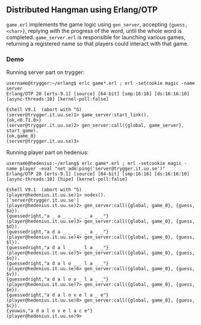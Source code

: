 ## Distributed Hangman using Erlang/OTP

`game.erl` implements the game logic using `gen_server`, accepting `{guess, <char>}`, replying with the progress of the word, until the whole word is
completed. `game_server.erl` is responsible for launching various games, returning a registered name so that players could interact with that game.

### Demo

Running server part on trygger:

```
username@trygger:~/erlang$ erlc game*.erl ; erl -setcookie magic -name server
Erlang/OTP 20 [erts-9.1] [source] [64-bit] [smp:16:16] [ds:16:16:10] [async-threads:10] [kernel-poll:false]

Eshell V9.1  (abort with ^G)
(server@trygger.it.uu.se)1> game_server:start_link().
{ok,<0.71.0>}
(server@trygger.it.uu.se)2> gen_server:call({global, game_server}, start_game).
{ok,game_0}
(server@trygger.it.uu.se)3>
```

Running player part on hedenius:

```
username@hedenius:~/erlang$ erlc game*.erl ; erl -setcookie magic -name player -eval "net_adm:ping('server@trygger.it.uu.se')"
Erlang/OTP 20 [erts-9.1] [source] [64-bit] [smp:16:16] [ds:16:16:10] [async-threads:10] [hipe] [kernel-poll:false]

Eshell V9.1  (abort with ^G)
(player@hedenius.it.uu.se)1> nodes().
['server@trygger.it.uu.se']
(player@hedenius.it.uu.se)2> gen_server:call({global, game_0}, {guess, $a}).
{guessedright,"a _ a _ _ _ _ _ a _ _"}
(player@hedenius.it.uu.se)3> gen_server:call({global, game_0}, {guess, $d}).
{guessedright,"a d a _ _ _ _ _ a _ _"}
(player@hedenius.it.uu.se)4> gen_server:call({global, game_0}, {guess, $l}).
{guessedright,"a d a l _ _ _ l a _ _"}
(player@hedenius.it.uu.se)5> gen_server:call({global, game_0}, {guess, $o}).
{guessedright,"a d a l o _ _ l a _ _"}
(player@hedenius.it.uu.se)6> gen_server:call({global, game_0}, {guess, $v}).
{guessedright,"a d a l o v _ l a _ _"}
(player@hedenius.it.uu.se)7> gen_server:call({global, game_0}, {guess, $e}).
{guessedright,"a d a l o v e l a _ e"}
(player@hedenius.it.uu.se)8> gen_server:call({global, game_0}, {guess, $c}).
{youwin,"a d a l o v e l a c e"}
(player@hedenius.it.uu.se)9>
```
